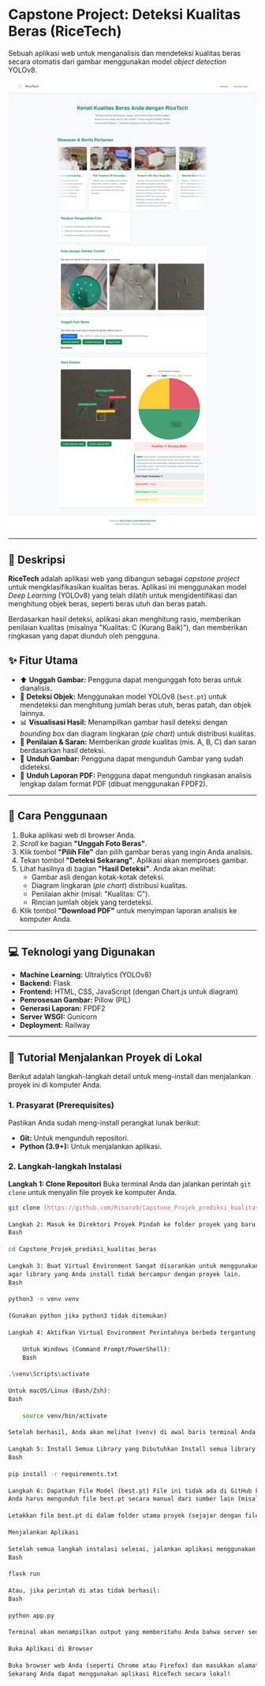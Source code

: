 # Capstone Project: Deteksi Kualitas Beras (RiceTech)

Sebuah aplikasi web untuk menganalisis dan mendeteksi kualitas beras secara otomatis dari gambar menggunakan model *object detection* YOLOv8.

![Tangkapan Layar Aplikasi RiceTech](static/assets/Web.png)

---

## 📖 Deskripsi

**RiceTech** adalah aplikasi web yang dibangun sebagai *capstone project* untuk mengklasifikasikan kualitas beras. Aplikasi ini menggunakan model *Deep Learning* (YOLOv8) yang telah dilatih untuk mengidentifikasi dan menghitung objek beras, seperti beras utuh dan beras patah.

Berdasarkan hasil deteksi, aplikasi akan menghitung rasio, memberikan penilaian kualitas (misalnya "Kualitas: C (Kurang Baik)"), dan memberikan ringkasan yang dapat diunduh oleh pengguna.

## ✨ Fitur Utama

* ⬆️ **Unggah Gambar:** Pengguna dapat mengunggah foto beras untuk dianalisis.
* 🤖 **Deteksi Objek:** Menggunakan model YOLOv8 (`best.pt`) untuk mendeteksi dan menghitung jumlah beras utuh, beras patah, dan objek lainnya.
* 📊 **Visualisasi Hasil:** Menampilkan gambar hasil deteksi dengan *bounding box* dan diagram lingkaran (*pie chart*) untuk distribusi kualitas.
* 📝 **Penilaian & Saran:** Memberikan *grade* kualitas (mis. A, B, C) dan saran berdasarkan hasil deteksi.
* 📄 **Unduh Gambar:** Pengguna dapat mengunduh Gambar yang sudah dideteksi.
* 📄 **Unduh Laporan PDF:** Pengguna dapat mengunduh ringkasan analisis lengkap dalam format PDF (dibuat menggunakan FPDF2).

---

## 🚀 Cara Penggunaan

1.  Buka aplikasi web di browser Anda.
2.  *Scroll* ke bagian **"Unggah Foto Beras"**.
3.  Klik tombol **"Pilih File"** dan pilih gambar beras yang ingin Anda analisis.
4.  Tekan tombol **"Deteksi Sekarang"**. Aplikasi akan memproses gambar.
5.  Lihat hasilnya di bagian **"Hasil Deteksi"**. Anda akan melihat:
    * Gambar asli dengan kotak-kotak deteksi.
    * Diagram lingkaran (*pie chart*) distribusi kualitas.
    * Penilaian akhir (misal: "Kualitas: C").
    * Rincian jumlah objek yang terdeteksi.
6.  Klik tombol **"Download PDF"** untuk menyimpan laporan analisis ke komputer Anda.

---

## 💻 Teknologi yang Digunakan

* **Machine Learning:** Ultralytics (YOLOv8)
* **Backend:** Flask
* **Frontend:** HTML, CSS, JavaScript (dengan Chart.js untuk diagram)
* **Pemrosesan Gambar:** Pillow (PIL)
* **Generasi Laporan:** FPDF2
* **Server WSGI:** Gunicorn
* **Deployment:** Railway

---

## 🔧 Tutorial Menjalankan Proyek di Lokal

Berikut adalah langkah-langkah detail untuk meng-install dan menjalankan proyek ini di komputer Anda.

### 1. Prasyarat (Prerequisites)

Pastikan Anda sudah meng-install perangkat lunak berikut:
* **Git:** Untuk mengunduh repositori.
* **Python (3.9+):** Untuk menjalankan aplikasi.

### 2. Langkah-langkah Instalasi

**Langkah 1: Clone Repositori**
Buka terminal Anda dan jalankan perintah `git clone` untuk menyalin file proyek ke komputer Anda.
```bash
git clone [https://github.com/Risaru9/Capstone_Projek_prediksi_kualitas_beras.git](https://github.com/Risaru9/Capstone_Projek_prediksi_kualitas_beras.git)

Langkah 2: Masuk ke Direktori Proyek Pindah ke folder proyek yang baru saja Anda clone.
Bash

cd Capstone_Projek_prediksi_kualitas_beras

Langkah 3: Buat Virtual Environment Sangat disarankan untuk menggunakan virtual environment (venv)
agar library yang Anda install tidak bercampur dengan proyek lain.
Bash

python3 -m venv venv

(Gunakan python jika python3 tidak ditemukan)

Langkah 4: Aktifkan Virtual Environment Perintahnya berbeda tergantung sistem operasi Anda.

    Untuk Windows (Command Prompt/PowerShell):
    Bash

.\venv\Scripts\activate

Untuk macOS/Linux (Bash/Zsh):
Bash

    source venv/bin/activate

Setelah berhasil, Anda akan melihat (venv) di awal baris terminal Anda.

Langkah 5: Install Semua Library yang Dibutuhkan Install semua library yang terdaftar di requirements.txt menggunakan pip.
Bash

pip install -r requirements.txt

Langkah 6: Dapatkan File Model (best.pt) File ini tidak ada di GitHub karena ukurannya besar (sesuai .gitignore).
Anda harus mengunduh file best.pt secara manual dari sumber lain (misal: Google Drive, dll.).

Letakkan file best.pt di dalam folder utama proyek (sejajar dengan file app.py).

Menjalankan Aplikasi

Setelah semua langkah instalasi selesai, jalankan aplikasi menggunakan perintah berikut:
Bash

flask run

Atau, jika perintah di atas tidak berhasil:
Bash

python app.py

Terminal akan menampilkan output yang memberitahu Anda bahwa server sedang berjalan, biasanya di alamat: * Running on http://127.0.0.1:5000

Buka Aplikasi di Browser

Buka browser web Anda (seperti Chrome atau Firefox) dan masukkan alamat http://127.0.0.1:5000.
Sekarang Anda dapat menggunakan aplikasi RiceTech secara lokal!




